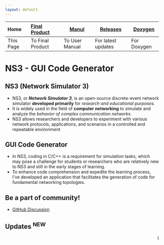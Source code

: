 ```yaml
---
layout: default
---
```


| Home      | [Final Product](./appImages.html) | [Manul](./manual.html) | [Releases](./releases.html) | [Doxygen](./doxygen/index.html) |
|:----------|:----------------------------------|------------------------|-----------------------------|--------------------------------|
| This Page | To Final Product                  | To User Manual         | For latest updates          | For Doxygen                    |

# NS3 - GUI Code Generator

## NS3 (Network Simulator 3)
- NS3, or **_Network Simulator 3_**, is an open-source discrete-event network simulator **developed primarily** for _research 
  and educational purposes._ 
- It is widely used in the field of **computer networking** to simulate and analyze the _behavior 
  of complex communication networks._ 
- NS3 allows researchers and developers to experiment with various network protocols, 
  applications, and scenarios in a controlled and repeatable environment

## GUI Code Generator
- In NS3, coding in C/C++ is a requirement for simulation tasks, which may pose a challenge for students or researchers
  who are relatively new to NS3 and still in the early stages of learning.
- To enhance code comprehension and expedite the learning process, I've developed an application that facilitates the generation of code for fundamental networking topologies.

## Be a part of community!
- [GitHub Discussion](https://github.com/HenilMistry/NS3-GUI-HELPER/discussions)

## Updates <sup>NEW</sup>
<marquee direction="left" height="100px">
  Checkout <a href="https://github.com/NetworkingDevs/NS3-GUI-HELPER/releases/tag/v1.1.0"> Latest Release v1.1.0 </a>! The Feature Update!! &nbsp;&nbsp;&nbsp;&nbsp;&nbsp; 
  | &nbsp;&nbsp;&nbsp;&nbsp;&nbsp; Your chance to be a maintainer to this repository! <a href="https://github.com/NetworkingDevs/NS3-GUI-HELPER/discussions/7">Checkout here</a>! &nbsp;&nbsp;&nbsp;&nbsp; 
  | &nbsp;&nbsp;&nbsp;&nbsp;&nbsp; User Manual Has Been Released For Version 1.1.0 Checkout the <a hreft="./manual.html">Manual Section</a>! 
</marquee>